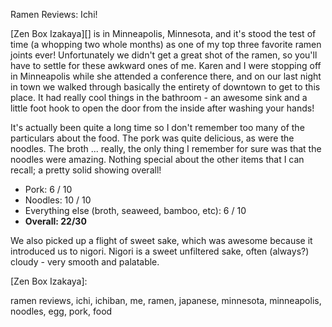 Ramen Reviews: Ichi!

[Zen Box Izakaya][] is in Minneapolis, Minnesota, and it's stood the test of
time (a whopping two whole months) as one of my top three favorite
ramen joints ever! Unfortunately we didn't get a great shot of the
ramen, so you'll have to settle for these awkward ones of me. Karen
and I were stopping off in Minneapolis while she attended a conference
there, and on our last night in town we walked through basically the
entirety of downtown to get to this place. It had really cool things
in the bathroom - an awesome sink and a little foot hook to open the
door from the inside after washing your hands!

It's actually been quite a long time so I don't remember too many of
the particulars about the food. The pork was quite delicious, as were
the noodles. The broth ... really, the only thing I remember for sure
was that the noodles were amazing. Nothing special about the other
items that I can recall; a pretty solid showing overall!

* Pork: 6 / 10
* Noodles: 10 / 10
* Everything else (broth, seaweed, bamboo, etc): 6 / 10
* **Overall: 22/30**

We also picked up a flight of sweet sake, which was awesome because it
introduced us to nigori. Nigori is a sweet unfiltered sake, often
(always?) cloudy - very smooth and palatable.

[Zen Box Izakaya]:

ramen reviews, ichi, ichiban, me, ramen, japanese, minnesota,
minneapolis, noodles, egg, pork, food
